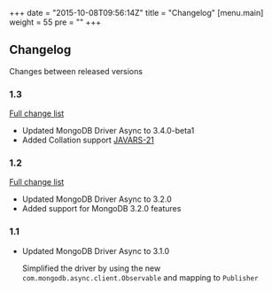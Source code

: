 +++
date = "2015-10-08T09:56:14Z"
title = "Changelog"
[menu.main]
  weight = 55
  pre = "<i class='fa fa-cog'></i>"
+++

## Changelog

Changes between released versions

### 1.3

[Full change list](https://jira.mongodb.org/issues/?jql=project%20%3D%20JAVARS%20AND%20fixVersion%20%3D%201.3)

  * Updated MongoDB Driver Async to 3.4.0-beta1
  * Added Collation support [JAVARS-21](https://jira.mongodb.org/browse/JAVARS-21)

### 1.2

[Full change list](https://jira.mongodb.org/issues/?jql=project%20%3D%20JAVARX%20AND%20fixVersion%20%3D%201.2)

  * Updated MongoDB Driver Async to 3.2.0
  * Added support for MongoDB 3.2.0 features

### 1.1 

  * Updated MongoDB Driver Async to 3.1.0
  
    Simplified the driver by using the new `com.mongodb.async.client.Observable` and mapping to `Publisher`

